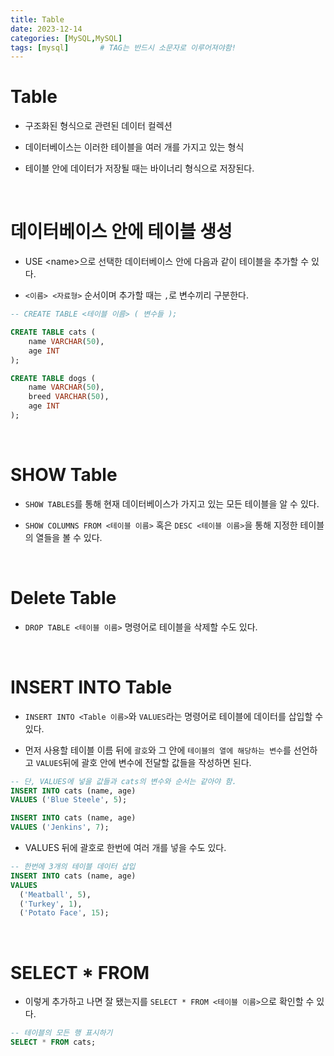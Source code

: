```yaml
---
title: Table
date: 2023-12-14
categories: [MySQL,MySQL]
tags: [mysql]		# TAG는 반드시 소문자로 이루어져야함!
---
```


# **Table**

* 구조화된 형식으로 관련된 데이터 컬렉션

* 데이터베이스는 이러한 테이블을 여러 개를 가지고 있는 형식

* 테이블 안에 데이터가 저장될 때는 바이너리 형식으로 저장된다.

<br>

# 데이터베이스 안에 테이블 생성

* USE \<name>으로 선택한 데이터베이스 안에 다음과 같이 테이블을 추가할 수 있다.

* `<이름> <자료형>` 순서이며 추가할 때는 `,`로 변수끼리 구분한다.

```sql
-- CREATE TABLE <테이블 이름> ( 변수들 );

CREATE TABLE cats (
    name VARCHAR(50),
    age INT
);

CREATE TABLE dogs (
    name VARCHAR(50),
    breed VARCHAR(50),
    age INT
);
```

<BR>

# **SHOW Table**

* `SHOW TABLES`를 통해 현재 데이터베이스가 가지고 있는 모든 테이블을 알 수 있다.

* `SHOW COLUMNS FROM <테이블 이름>` 혹은 `DESC <테이블 이름>`을 통해 지정한 테이블의 열들을 볼 수 있다.



<BR>

# **Delete Table**

* `DROP TABLE <테이블 이름>` 명령어로 테이블을 삭제할 수도 있다.

<br>

# **INSERT INTO Table**

* `INSERT INTO <Table 이름>`와 `VALUES`라는 명령어로 테이블에 데이터를 삽입할 수 있다.

* 먼저 사용할 테이블 이름 뒤에 `괄호`와 그 안에 `테이블의 열에 해당하는 변수`를 선언하고 
  `VALUES`뒤에 괄호 안에 변수에 전달할 값들을 작성하면 된다.

```sql
-- 단, VALUES에 넣을 값들과 cats의 변수와 순서는 같아야 함.
INSERT INTO cats (name, age) 
VALUES ('Blue Steele', 5);

INSERT INTO cats (name, age) 
VALUES ('Jenkins', 7);
```

* VALUES 뒤에 괄호로 한번에 여러 개를 넣을 수도 있다.

```sql
-- 한번에 3개의 테이블 데이터 삽입
INSERT INTO cats (name, age) 
VALUES 
  ('Meatball', 5), 
  ('Turkey', 1), 
  ('Potato Face', 15);
```


<br>

# **SELECT * FROM**

* 이렇게 추가하고 나면 잘 됐는지를 `SELECT * FROM <테이블 이름>`으로 확인할 수 있다.

```sql
-- 테이블의 모든 행 표시하기
SELECT * FROM cats; 
```